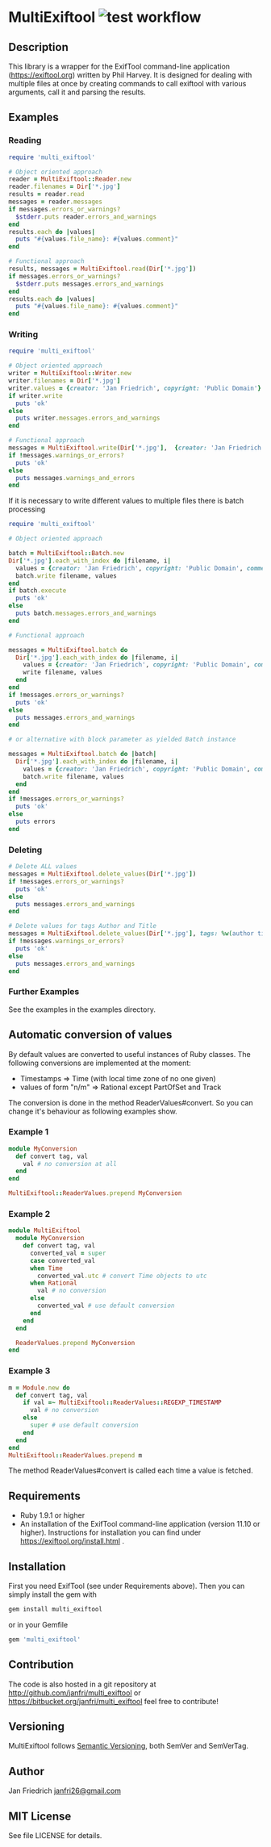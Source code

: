 # MultiExiftool ![test workflow](https://github.com/janfri/multi_exiftool/actions/workflows/main.yml/badge.svg)

## Description

This library is a wrapper for the ExifTool command-line application
(https://exiftool.org) written by Phil Harvey.
It is designed for dealing with multiple files at once by creating
commands to call exiftool with various arguments, call it and parsing
the results.

## Examples

### Reading

```ruby
require 'multi_exiftool'

# Object oriented approach
reader = MultiExiftool::Reader.new
reader.filenames = Dir['*.jpg']
results = reader.read
messages = reader.messages
if messages.errors_or_warnings?
  $stderr.puts reader.errors_and_warnings
end
results.each do |values|
  puts "#{values.file_name}: #{values.comment}"
end

# Functional approach
results, messages = MultiExiftool.read(Dir['*.jpg'])
if messages.errors_or_warnings?
  $stderr.puts messages.errors_and_warnings
end
results.each do |values|
  puts "#{values.file_name}: #{values.comment}"
end
```

### Writing

```ruby
require 'multi_exiftool'

# Object oriented approach
writer = MultiExiftool::Writer.new
writer.filenames = Dir['*.jpg']
writer.values = {creator: 'Jan Friedrich', copyright: 'Public Domain'}
if writer.write
  puts 'ok'
else
  puts writer.messages.errors_and_warnings
end

# Functional approach
messages = MultiExiftool.write(Dir['*.jpg'],  {creator: 'Jan Friedrich', copyright: 'Public Domain'})
if !messages.warnings_or_errors?
  puts 'ok'
else
  puts messages.warnings_and_errors
end
```

If it is necessary to write different values to multiple files there is batch processing

```ruby
require 'multi_exiftool'

# Object oriented approach

batch = MultiExiftool::Batch.new
Dir['*.jpg'].each_with_index do |filename, i|
  values = {creator: 'Jan Friedrich', copyright: 'Public Domain', comment: "This is file number #{i+1}."}
  batch.write filename, values
end
if batch.execute
  puts 'ok'
else
  puts batch.messages.errors_and_warnings
end

# Functional approach

messages = MultiExiftool.batch do
  Dir['*.jpg'].each_with_index do |filename, i|
    values = {creator: 'Jan Friedrich', copyright: 'Public Domain', comment: "This is file number #{i+1}."}
    write filename, values
  end
end
if !messages.errors_or_warnings?
  puts 'ok'
else
  puts messages.errors_and_warnings
end

# or alternative with block parameter as yielded Batch instance

messages = MultiExiftool.batch do |batch|
  Dir['*.jpg'].each_with_index do |filename, i|
    values = {creator: 'Jan Friedrich', copyright: 'Public Domain', comment: "This is file number #{i+1}."}
    batch.write filename, values
  end
end
if !messages.errors_or_warnings?
  puts 'ok'
else
  puts errors
end
```


### Deleting

```ruby
# Delete ALL values
messages = MultiExiftool.delete_values(Dir['*.jpg'])
if !messages.errors_or_warnings?
  puts 'ok'
else
  puts messages.errors_and_warnings
end

# Delete values for tags Author and Title
messages = MultiExiftool.delete_values(Dir['*.jpg'], tags: %w(author title))
if !messages.warnings_or_errors?
  puts 'ok'
else
  puts messages.errors_and_warnings
end
```

### Further Examples

See the examples in the examples directory.


## Automatic conversion of values

By default values are converted to useful instances of Ruby classes. The
following conversions are implemented at the moment:

* Timestamps => Time (with local time zone of no one given)
* values of form "n/m" => Rational except PartOfSet and Track

The conversion is done in the method ReaderValues#convert. So you can change it's
behaviour as following examples show.

### Example 1

```ruby
module MyConversion
  def convert tag, val
    val # no conversion at all
  end
end

MultiExiftool::ReaderValues.prepend MyConversion
```

### Example 2

```ruby
module MultiExiftool
  module MyConversion
    def convert tag, val
      converted_val = super
      case converted_val
      when Time
        converted_val.utc # convert Time objects to utc
      when Rational
        val # no conversion
      else
        converted_val # use default conversion
      end
    end
  end

  ReaderValues.prepend MyConversion
end
```

### Example 3

```ruby
m = Module.new do
  def convert tag, val
    if val =~ MultiExiftool::ReaderValues::REGEXP_TIMESTAMP
      val # no conversion
    else
      super # use default conversion
    end
  end
end
MultiExiftool::ReaderValues.prepend m
```

The method ReaderValues#convert is called each time a value is fetched.


## Requirements

- Ruby 1.9.1 or higher
- An installation of the ExifTool command-line application (version 11.10 or
higher). Instructions for installation you can find under
https://exiftool.org/install.html .

## Installation

First you need ExifTool (see under Requirements above). Then you can simply
install the gem with
```sh
gem install multi_exiftool
```
or in your Gemfile
```ruby
gem 'multi_exiftool'
```

## Contribution

The code is also hosted in a git repository at
http://github.com/janfri/multi_exiftool
or
https://bitbucket.org/janfri/multi_exiftool
feel free to contribute!

## Versioning

MultiExiftool follows [Semantic Versioning](https://semver.org/), both SemVer and
SemVerTag.

## Author

Jan Friedrich <janfri26@gmail.com>

## MIT License

See file LICENSE for details.
